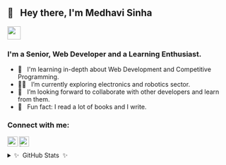 ## 👋  &nbsp; Hey there, I'm Medhavi Sinha
[<img height="30" src="https://img.shields.io/badge/linkedin-blue.svg?&style=for-the-badge&logo=linkedin&logoColor=white" />][LinkedIn]
### I'm a Senior, Web Developer and a Learning Enthusiast.

- 🔭 &nbsp; I'm learning in-depth about Web Development and Competitive Programming.
- 🕵️‍♀️ &nbsp; I’m currently exploring electronics and robotics sector.
- 🤝 &nbsp; I’m looking forward to collaborate with other developers and learn from them.
- 💫  &nbsp; Fun fact: I read a lot of books and I write.

### Connect with me:

[<img align="left" alt="_medhavisinha_ | Instagram" width="23px" src="https://cdn.jsdelivr.net/npm/simple-icons@v3/icons/instagram.svg" />][instagram]
[<img align="left" alt="https://onemoremedhavi.medium.com/" width="23px" src="https://cdn.jsdelivr.net/npm/simple-icons@v3/icons/medium.svg" />][medium]

<br />
<br />
<details>
  <summary>✨&nbsp; GitHub Stats &nbsp;✨</summary>
  <br />

 <img align="left" alt= "Medhavi's GitHub stats" src= "https://github-readme-stats.vercel.app/api?username=medhavisinha&count_private=true&show_icons=true&custom_title=Github%20Status&show=issues&theme=radical" />
 
 </details>

[medium]: https://onemoremedhavi.medium.com/
[instagram]: https://instagram.com/medhavisinha
[linkedin]: https://www.linkedin.com/in/medhavi-sinha-7b9a431ba/
